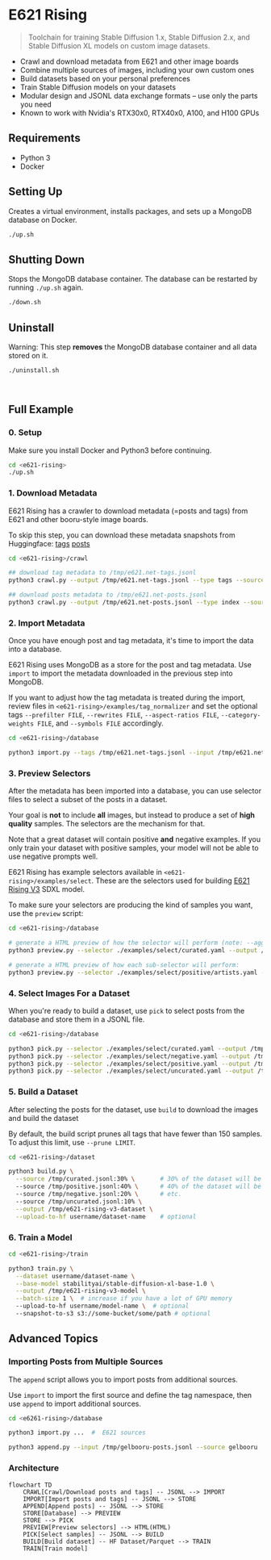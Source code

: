 # E621 Rising

> Toolchain for training Stable Diffusion 1.x, Stable Diffusion 2.x, and Stable Diffusion XL models
> on custom image datasets.

* Crawl and download metadata from E621 and other image boards
* Combine multiple sources of images, including your own custom ones
* Build datasets based on your personal preferences
* Train Stable Diffusion models on your datasets
* Modular design and JSONL data exchange formats – use only the parts you need
* Known to work with Nvidia's RTX30x0, RTX40x0, A100, and H100 GPUs

## Requirements
* Python 3
* Docker


## Setting Up
Creates a virtual environment, installs packages, and sets up a MongoDB database on Docker. 

```bash
./up.sh
```

## Shutting Down
Stops the MongoDB database container. The database can be restarted by running `./up.sh` again.

```bash
./down.sh
```


## Uninstall
Warning: This step **removes** the MongoDB database container and all data stored on it.

```bash
./uninstall.sh
```


```mermaid


```


## Full Example

### 0. Setup
Make sure you install Docker and Python3 before continuing.

```bash
cd <e621-rising>
./up.sh
```

### 1. Download Metadata
E621 Rising has a crawler to download metadata (=posts and tags) from E621 and other booru-style image boards.

To skip this step, you can download these metadata snapshots from Huggingface: [tags]() [posts]() 

```bash
cd <e621-rising>/crawl

## download tag metadata to /tmp/e621.net-tags.jsonl
python3 crawl.py --output /tmp/e621.net-tags.jsonl --type tags --source e621 --recover

## download posts metadata to /tmp/e621.net-posts.jsonl
python3 crawl.py --output /tmp/e621.net-posts.jsonl --type index --source e621 --recover
```

### 2. Import Metadata
Once you have enough post and tag metadata, it's time to import the data into a database.

E621 Rising uses MongoDB as a store for the post and tag metadata. Use `import` to
import the metadata downloaded in the previous step into MongoDB.

If you want to adjust how the tag metadata is treated during the import,
review files in `<e621-rising>/examples/tag_normalizer` and set the optional
tags `--prefilter FILE`, `--rewrites FILE`, `--aspect-ratios FILE`, `--category-weights FILE`, and
`--symbols FILE` accordingly.

```bash
cd <e621-rising>/database

python3 import.py --tags /tmp/e621.net-tags.jsonl --input /tmp/e621.net-posts.jsonl --source e621
```

### 3. Preview Selectors
After the metadata has been imported into a database, you can use selector files to select
a subset of the posts in a dataset.

Your goal is **not** to include **all** images, but instead to produce
a set of **high quality** samples. The selectors are the mechanism for that.

Note that a great dataset will contain positive **and** negative examples. If you only
train your dataset with positive samples, your model will not be able to use negative
prompts well.

E621 Rising has example selectors available in `<e621-rising>/examples/select`. These
are the selectors used for building [E621 Rising V3](https://huggingface.co/hearmeneigh/e621-rising-v3) SDXL model.

To make sure your selectors are producing the kind of samples you want, use the `preview`
script:

```bash
cd <e621-rising>/database

# generate a HTML preview of how the selector will perform (note: --aggregate is required):
python3 preview.py --selector ./examples/select/curated.yaml --output /tmp/curated-previews --limit 1000 --output --aggregate

# generate a HTML preview of how each sub-selector will perform:
python3 preview.py --selector ./examples/select/positive/artists.yaml --output /tmp/curated-artists
```

### 4. Select Images For a Dataset
When you're ready to build a dataset, use `pick` to select posts from the database and store them in a JSONL file. 

```bash
cd <e621-rising>/database

python3 pick.py --selector ./examples/select/curated.yaml --output /tmp/curated.jsonl
python3 pick.py --selector ./examples/select/negative.yaml --output /tmp/negative.jsonl
python3 pick.py --selector ./examples/select/positive.yaml --output /tmp/positive.jsonl
python3 pick.py --selector ./examples/select/uncurated.yaml --output /tmp/uncurated.jsonl
```

### 5. Build a Dataset
After selecting the posts for the dataset, use `build` to download the images and build the dataset

By default, the build script prunes all tags that have fewer than 150 samples. To adjust this limit, use `--prune LIMIT`.

```bash
cd <e621-rising>/dataset

python3 build.py \
  --source /tmp/curated.jsonl:30% \       # 30% of the dataset will be curated samples
  --source /tmp/positive.jsonl:40% \      # 40% of the dataset will be positive samples
  --source /tmp/negative.jsonl:20% \      # etc.
  --source /tmp/uncurated.jsonl:10% \
  --output /tmp/e621-rising-v3-dataset \
  --upload-to-hf username/dataset-name    # optional
```

### 6. Train a Model

```bash
cd <e621-rising>/train

python3 train.py \
  --dataset username/dataset-name \
  --base-model stabilityai/stable-diffusion-xl-base-1.0 \
  --output /tmp/e621-rising-v3-model \
  --batch-size 1 \  # increase if you have a lot of GPU memory  
  --upload-to-hf username/model-name \  # optional
  --snapshot-to-s3 s3://some-bucket/some/path # optional
```

## Advanced Topics

### Importing Posts from Multiple Sources
The `append` script allows you to import posts from additional sources.

Use `import` to import the first source and define the tag namespace, then use `append` to import additional sources.

```bash
cd <e6261-rising>/database

python3 import.py ...  #  E621 sources

python3 append.py --input /tmp/gelbooru-posts.jsonl --source gelbooru
```


### Architecture

```mermaid
flowchart TD
    CRAWL[Crawl/Download posts and tags] -- JSONL --> IMPORT
    IMPORT[Import posts and tags] -- JSONL --> STORE
    APPEND[Append posts] -- JSONL --> STORE
    STORE[Database] --> PREVIEW
    STORE --> PICK
    PREVIEW[Preview selectors] --> HTML(HTML)
    PICK[Select samples] -- JSONL --> BUILD
    BUILD[Build dataset] -- HF Dataset/Parquet --> TRAIN
    TRAIN[Train model]
```
